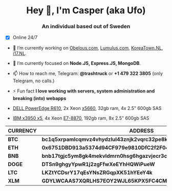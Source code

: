 
<h1 align="center">Hey 👋, I'm Casper (aka Ufo)</h1>
<h3 align="center">An individual based out of Sweden</h3>

 - [x] Online 24/7

- 🔭 I’m currently working on [Obelous.com](https://Obelous.com), [Lumulus.com](https://github.com/Lumulus), [KoreaTown.NL](https://koreatown.nl), [i17.NL](https://i17.NL).

- 🌱 I’m currently focused on  **Node.JS, Express.JS, MongoDB**.

- 📫 How to reach me, Telegram: **@trashtruck** or **+1 479 322 3805** (only Telegram, no calls.)
 
- ⚡ Fun fact **I love working with servers, system administration and breaking (into) webapps**

- [DELL PowerEdge R610](https://status.caspers.club/report/uptime/640d8e625d0b71492e7c9e1082bc9e66/), 2x Xeon [x5660](https://ark.intel.com/content/www/us/en/ark/products/47921/intel-xeon-processor-x5660-12m-cache-2-80-ghz-6-40-gts-intel-qpi.html), 32gb ram, 4x 2.5" 600gb SAS
- [IBM x3950 x5](https://status.caspers.club/report/uptime/60950de550f6d74ea09529bd46b13d6a/), 4x Xeon [E7-8870](https://www.intel.com/content/www/us/en/products/sku/53580/intel-xeon-processor-e78870-30m-cache-2-40-ghz-6-40-gts-intel-qpi/specifications.html), 192gb ram, 8x 2.5" 600gb SAS

|CURRENCY|ADDRESS|
|--|--|
|**BTC**| **bc1q5xrpamlcqmvz4vhydzlul43znjk2vqrc32pe8k** |
|**ETH**| **0x6751DBD913a5374d94CF979e9810DfC2f2F04bc0** |
|**BNB**| **bnb17tgjc5ym8gk4mekvldmrn0hsg6hgazvjecr3cz** |
|**DOGE**| **DTSn9ghgyYpwR1j2zgFfwXeEYhHQWiPueW** |
|**LTC**| **LKZtYCDsrY17qEsYNsZRGqpXK51hYEeY4k** |
|**XLM**| **GDYLWCAAS7XQRLHS7EOY2WJL65KPX5FC4CMX6AJBNBYYV2N5RXVSNLSE** |
